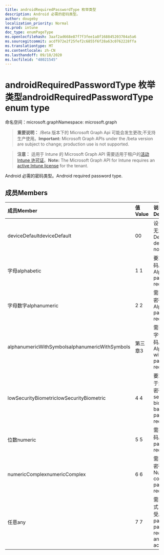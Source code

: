 ```yaml
---
title: androidRequiredPasswordType 枚举类型
description: Android 必需的密码类型。
author: dougeby
localization_priority: Normal
ms.prod: intune
doc_type: enumPageType
ms.openlocfilehash: 3aaf2ad668e87f7f3fee1a8f168845203704a5a6
ms.sourcegitcommit: acdf972e2f25fef2c6855f6f28a63c0762228ffa
ms.translationtype: MT
ms.contentlocale: zh-CN
ms.lasthandoff: 09/18/2020
ms.locfileid: "48021545"
---
```

# <a name="androidrequiredpasswordtype-enum-type"></a><span data-ttu-id="d6a8b-103">androidRequiredPasswordType 枚举类型</span><span class="sxs-lookup"><span data-stu-id="d6a8b-103">androidRequiredPasswordType enum type</span></span>

<span data-ttu-id="d6a8b-104">命名空间：microsoft.graph</span><span class="sxs-lookup"><span data-stu-id="d6a8b-104">Namespace: microsoft.graph</span></span>

> <span data-ttu-id="d6a8b-105">**重要说明：** /Beta 版本下的 Microsoft Graph Api 可能会发生更改;不支持生产使用。</span><span class="sxs-lookup"><span data-stu-id="d6a8b-105">**Important:** Microsoft Graph APIs under the /beta version are subject to change; production use is not supported.</span></span>

> <span data-ttu-id="d6a8b-106">**注意：** 适用于 Intune 的 Microsoft Graph API 需要适用于租户的[活动 Intune 许可证](https://go.microsoft.com/fwlink/?linkid=839381)。</span><span class="sxs-lookup"><span data-stu-id="d6a8b-106">**Note:** The Microsoft Graph API for Intune requires an [active Intune license](https://go.microsoft.com/fwlink/?linkid=839381) for the tenant.</span></span>

<span data-ttu-id="d6a8b-107">Android 必需的密码类型。</span><span class="sxs-lookup"><span data-stu-id="d6a8b-107">Android required password type.</span></span>

## <a name="members"></a><span data-ttu-id="d6a8b-108">成员</span><span class="sxs-lookup"><span data-stu-id="d6a8b-108">Members</span></span>
|<span data-ttu-id="d6a8b-109">成员</span><span class="sxs-lookup"><span data-stu-id="d6a8b-109">Member</span></span>|<span data-ttu-id="d6a8b-110">值</span><span class="sxs-lookup"><span data-stu-id="d6a8b-110">Value</span></span>|<span data-ttu-id="d6a8b-111">说明</span><span class="sxs-lookup"><span data-stu-id="d6a8b-111">Description</span></span>|
|:---|:---|:---|
|<span data-ttu-id="d6a8b-112">deviceDefault</span><span class="sxs-lookup"><span data-stu-id="d6a8b-112">deviceDefault</span></span>|<span data-ttu-id="d6a8b-113">0</span><span class="sxs-lookup"><span data-stu-id="d6a8b-113">0</span></span>|<span data-ttu-id="d6a8b-114">设备默认值，无意向。</span><span class="sxs-lookup"><span data-stu-id="d6a8b-114">Device default value, no intent.</span></span>|
|<span data-ttu-id="d6a8b-115">字母</span><span class="sxs-lookup"><span data-stu-id="d6a8b-115">alphabetic</span></span>|<span data-ttu-id="d6a8b-116">1 </span><span class="sxs-lookup"><span data-stu-id="d6a8b-116">1</span></span>|<span data-ttu-id="d6a8b-117">要求字母密码。</span><span class="sxs-lookup"><span data-stu-id="d6a8b-117">Alphabetic password required.</span></span>|
|<span data-ttu-id="d6a8b-118">字母数字</span><span class="sxs-lookup"><span data-stu-id="d6a8b-118">alphanumeric</span></span>|<span data-ttu-id="d6a8b-119">2 </span><span class="sxs-lookup"><span data-stu-id="d6a8b-119">2</span></span>|<span data-ttu-id="d6a8b-120">需要字母数字密码。</span><span class="sxs-lookup"><span data-stu-id="d6a8b-120">Alphanumeric password required.</span></span>|
|<span data-ttu-id="d6a8b-121">alphanumericWithSymbols</span><span class="sxs-lookup"><span data-stu-id="d6a8b-121">alphanumericWithSymbols</span></span>|<span data-ttu-id="d6a8b-122">第三章</span><span class="sxs-lookup"><span data-stu-id="d6a8b-122">3</span></span>|<span data-ttu-id="d6a8b-123">需要带符号的字母数字密码。</span><span class="sxs-lookup"><span data-stu-id="d6a8b-123">Alphanumeric with symbols password required.</span></span>|
|<span data-ttu-id="d6a8b-124">lowSecurityBiometric</span><span class="sxs-lookup"><span data-stu-id="d6a8b-124">lowSecurityBiometric</span></span>|<span data-ttu-id="d6a8b-125">4 </span><span class="sxs-lookup"><span data-stu-id="d6a8b-125">4</span></span>|<span data-ttu-id="d6a8b-126">要求低安全基于生物特征的密码。</span><span class="sxs-lookup"><span data-stu-id="d6a8b-126">Low security biometrics based password required.</span></span>|
|<span data-ttu-id="d6a8b-127">位数</span><span class="sxs-lookup"><span data-stu-id="d6a8b-127">numeric</span></span>|<span data-ttu-id="d6a8b-128">5 </span><span class="sxs-lookup"><span data-stu-id="d6a8b-128">5</span></span>|<span data-ttu-id="d6a8b-129">需要数字密码。</span><span class="sxs-lookup"><span data-stu-id="d6a8b-129">Numeric password required.</span></span>|
|<span data-ttu-id="d6a8b-130">numericComplex</span><span class="sxs-lookup"><span data-stu-id="d6a8b-130">numericComplex</span></span>|<span data-ttu-id="d6a8b-131">6 </span><span class="sxs-lookup"><span data-stu-id="d6a8b-131">6</span></span>|<span data-ttu-id="d6a8b-132">需要数字复杂密码。</span><span class="sxs-lookup"><span data-stu-id="d6a8b-132">Numeric complex password required.</span></span>|
|<span data-ttu-id="d6a8b-133">任意</span><span class="sxs-lookup"><span data-stu-id="d6a8b-133">any</span></span>|<span data-ttu-id="d6a8b-134">7 </span><span class="sxs-lookup"><span data-stu-id="d6a8b-134">7</span></span>|<span data-ttu-id="d6a8b-135">需要密码或模式，可以接受。</span><span class="sxs-lookup"><span data-stu-id="d6a8b-135">A password or pattern is required, and any is acceptable.</span></span>|







